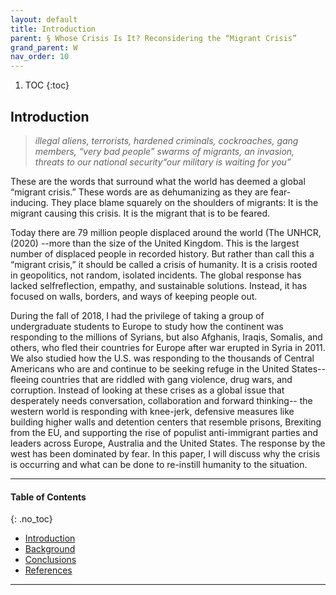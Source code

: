 ```yaml
---
layout: default
title: Introduction
parent: § Whose Crisis Is It? Reconsidering the “Migrant Crisis”
grand_parent: W 
nav_order: 10 
---
```

<style>
.dont-break-out {
  /* These are technically the same, but use both */
  overflow-wrap: break-word;
  word-wrap: break-word;

     -ms-word-break: break-all;
  /* This is the dangerous one in WebKit, as it breaks things wherever */
  word-break: break-all;
  /* Instead use this non-standard one: */
  word-break: break-word;
}

.youtube-container {
    position: relative;
    width: 100%;
    height: 0;
    padding-bottom: 56.25%;
}
.youtube-video {
    position: absolute;
    top: 0;
    left: 0;
    width: 100%;
    height: 100%;
}

</style>

<div class="dont-break-out" markdown="1">

1. TOC
{:toc}

## Introduction
> *illegal aliens, terrorists, hardened criminals, cockroaches, gang members, “very bad people” swarms of migrants, an invasion, threats to our national security“our military is waiting for you”*

These are the words that surround what the world has deemed a global “migrant crisis.” These words are as dehumanizing as they are fear-inducing. They place blame squarely on the shoulders of migrants: It is the migrant causing this crisis. It is the migrant that is to be feared.

Today there are 79 million people displaced around the world (The UNHCR, (2020) --more than the size of the United Kingdom. This is the largest number of displaced people in recorded history. But rather than call this a “migrant crisis,” it should be called a crisis of humanity. It is a crisis rooted in geopolitics, not random, isolated incidents. The global response has lacked selfreflection, empathy, and sustainable solutions. Instead, it has focused on walls, borders, and ways of keeping people out.

During the fall of 2018, I had the privilege of taking a group of undergraduate students to Europe to study how the continent was responding to the millions of Syrians, but also Afghanis, Iraqis, Somalis, and others, who fled their countries for Europe after war erupted in Syria in 2011. We also studied how the U.S. was responding to the thousands of Central Americans who are and continue to be seeking refuge in the United States-- fleeing countries that are riddled with gang violence, drug wars, and corruption. Instead of looking at these crises as a global issue that desperately needs conversation, collaboration and forward thinking-- the western world is responding with knee-jerk, defensive measures like building higher walls and detention centers that resemble prisons, Brexiting from the EU, and supporting the rise of populist anti-immigrant parties and leaders across Europe, Australia and the United States. The response by the west has been dominated by fear. In this paper, I will discuss why the crisis is occurring and what can be done to re-instill humanity to the situation.

***

#### Table of Contents
{: .no_toc}

<ul><li> <a href="/docs/W/Whose-Crisis-Is-It-Reconsidering-the-Migrant-Crisis-1/">Introduction</a></li><li> <a href="/docs/W/Whose-Crisis-Is-It-Reconsidering-the-Migrant-Crisis-2/">Background</a></li><li> <a href="/docs/W/Whose-Crisis-Is-It-Reconsidering-the-Migrant-Crisis-3/">Conclusions</a></li><li> <a href="/docs/W/Whose-Crisis-Is-It-Reconsidering-the-Migrant-Crisis-4/">References</a></li></ul>

***

</div>
